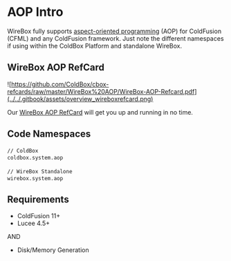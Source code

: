 # AOP Intro

WireBox fully supports [aspect-oriented programming](http://en.wikipedia.org/wiki/Aspect-oriented_programming) \(AOP\) for ColdFusion \(CFML\) and any ColdFusion framework. Just note the different namespaces if using within the ColdBox Platform and standalone WireBox.

## WireBox AOP RefCard

![https://github.com/ColdBox/cbox-refcards/raw/master/WireBox%20AOP/WireBox-AOP-Refcard.pdf](../../.gitbook/assets/overview_wireboxrefcard.png)

Our [WireBox AOP RefCard](https://github.com/ColdBox/cbox-refcards/raw/master/WireBox%20AOP/WireBox-AOP-Refcard.pdf) will get you up and running in no time.

## Code Namespaces

```text
// ColdBox
coldbox.system.aop

// WireBox Standalone
wirebox.system.aop
```

## Requirements

* ColdFusion 11+
* Lucee 4.5+

AND

* Disk/Memory Generation

